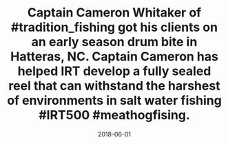 ---
title: Captain Cameron Whitaker of &#35;tradition_fishing got his clients on an early season drum bite in Hatteras, NC. Captain Cameron has helped IRT develop a fully sealed reel that can withstand the harshest of environments in salt water fishing &#35;IRT500 &#35;meathogfising.
date: 2018-06-01
description: Captain Cameron Whitaker of &#35;tradition_fishing got his clients on an early season drum bite in Hatteras, NC. Captain Cameron has helped IRT develop a fully sealed reel that can withstand the harshest of environments in salt water fishing &#35;IRT500 &#35;meathogfising.
thumb: /assets/images/photo-gallery/cameron-whitaker-catch.jpg
image: /assets/images/photo-gallery/cameron-whitaker-catch.jpg
angler-name: Cameron Whitaker 

reel-type: spinning
reel-series: 500 

# location: Someplace, United States
# fish: Some Big Fish
# fish-length: 49 in.
# fish-weight: 78 lbs.
---